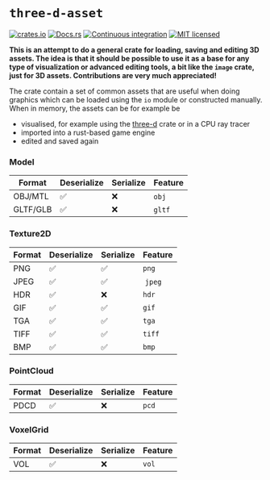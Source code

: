 # `three-d-asset`

[![crates.io](https://img.shields.io/crates/v/three-d-asset.svg)](https://crates.io/crates/three-d-asset)
[![Docs.rs](https://docs.rs/three-d-asset/badge.svg)](https://docs.rs/three-d-asset)
[![Continuous integration](https://github.com/asny/three-d-asset/actions/workflows/rust.yml/badge.svg)](https://github.com/asny/three-d-asset/actions/workflows/rust.yml)
[![MIT licensed](https://img.shields.io/badge/license-MIT-blue.svg)](https://github.com/asny/three-d-asset/blob/main/LICENSE)

**This is an attempt to do a general crate for loading, saving and editing 3D assets. The idea is that it should be possible to use it as a base for any type of visualization or advanced editing tools, a bit like the `image` crate, just for 3D assets. Contributions are very much appreciated!**

The crate contain a set of common assets that are useful when doing graphics which can be loaded using the `io` module or constructed manually.
When in memory, the assets can be for example be
- visualised, for example using the [three-d](https://github.com/asny/three-d) crate or in a CPU ray tracer
- imported into a rust-based game engine
- edited and saved again

### Model

| Format | Deserialize | Serialize | Feature | 
| ------------ | -------------| ------------- | ------------- |
| OBJ/MTL | :white_check_mark: |  :x: | `obj` |
| GLTF/GLB | :white_check_mark: |  :x: | `gltf` |

### Texture2D

| Format | Deserialize | Serialize | Feature | 
| ------------ | ------------- | ------------- | ------------- |
| PNG | :white_check_mark: |  :white_check_mark: | `png` |
| JPEG | :white_check_mark: |  :white_check_mark: | `jpeg` |
| HDR | :white_check_mark: |  :x: | `hdr` |
| GIF | :white_check_mark: |  :white_check_mark: | `gif` |
| TGA | :white_check_mark: |  :white_check_mark: | `tga` |
| TIFF | :white_check_mark: |  :white_check_mark: | `tiff` |
| BMP | :white_check_mark: |  :white_check_mark: | `bmp` |

### PointCloud

| Format | Deserialize | Serialize | Feature | 
| ------------ | ------------- | ------------- | ------------- |
| PDCD | :white_check_mark: |  :x: | `pcd` |

### VoxelGrid

| Format | Deserialize | Serialize | Feature | 
| ------------ | ------------- | ------------- | ------------- |
| VOL | :white_check_mark: |  :x: | `vol` |